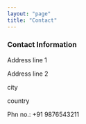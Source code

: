 ```yaml
---
layout: "page"
title: "Contact"
---
```


<h3>Contact Information</h3>

<p>Address line 1</p>
<p>Address line 2</p>
<p>city</p>
<p>country</p>
<p>Phn no.: +91 9876543211</p>